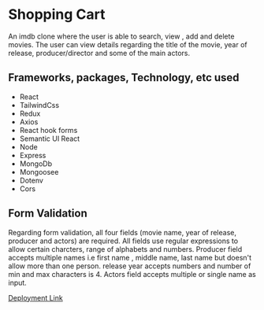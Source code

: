 # Shopping Cart

An imdb clone where the user is able to search, view , add and delete movies. The user can view details regarding the title of the movie, year of release, producer/director and some of the main actors.

## Frameworks, packages, Technology, etc used
* React
* TailwindCss
* Redux 
* Axios
* React hook forms
* Semantic UI React
* Node
* Express
* MongoDb
* Mongoosee
* Dotenv
* Cors 

## Form Validation

Regarding form validation, all four fields (movie name, year of release, producer and actors) are required. All fields use regular expressions to allow certain charcters, range of alphabets and numbers. Producer field accepts multiple names 
i.e first name , middle name, last name but doesn't allow more than one person. release year accepts numbers and number of min and max characters is 4. Actors field accepts multiple or single name as input.

[Deployment Link](https://imdb-clone-a0j7.onrender.com/)
